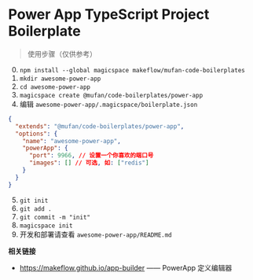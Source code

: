 # Power App TypeScript Project Boilerplate

> 使用步骤（仅供参考）

0. `npm install --global magicspace makeflow/mufan-code-boilerplates`
1. `mkdir awesome-power-app`
2. `cd awesome-power-app`
3. `magicspace create @mufan/code-boilerplates/power-app`
4. 编辑 `awesome-power-app/.magicspace/boilerplate.json`

```json
{
  "extends": "@mufan/code-boilerplates/power-app",
  "options": {
    "name": "awesome-power-app",
    "powerApp": {
      "port": 9966, // 设置一个你喜欢的端口号
      "images": [] // 可选, 如: ["redis"]
    }
  }
}
```

5. `git init`
6. `git add .`
7. `git commit -m "init"`
8. `magicspace init`
9. 开发和部署请查看 `awesome-power-app/README.md`

**相关链接**

- https://makeflow.github.io/app-builder —— PowerApp 定义编辑器
